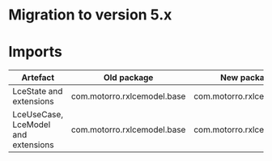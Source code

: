 # Migration to version 5.x

# Imports

| Artefact                            | Old package                 | New package                |
| ----------------------------------- | --------------------------- | -------------------------- |
| LceState and extensions             | com.motorro.rxlcemodel.base | com.motorro.rxlcemodel.lce |
| LceUseCase, LceModel and extensions | com.motorro.rxlcemodel.base | com.motorro.rxlcemodel.rx  |